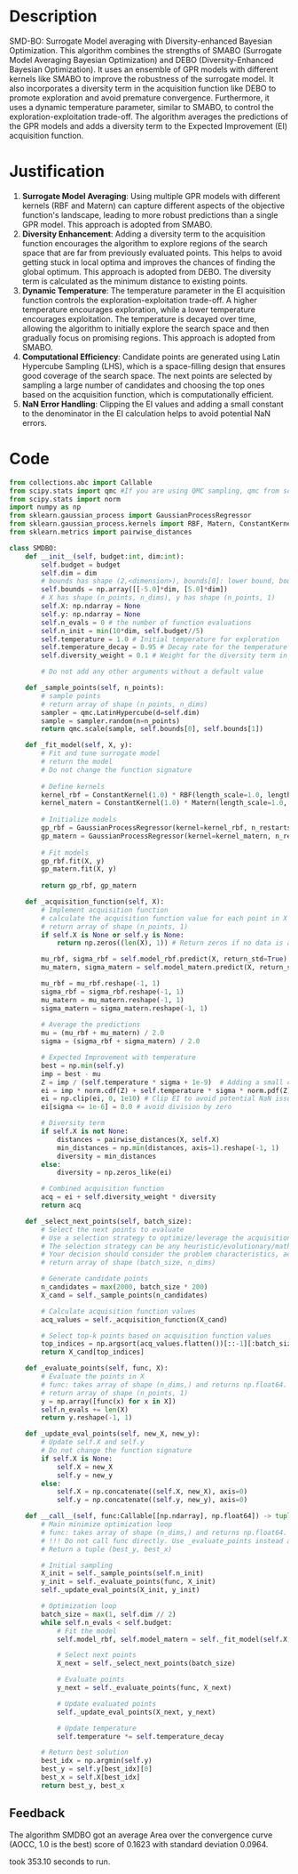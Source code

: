 # Description
SMD-BO: Surrogate Model averaging with Diversity-enhanced Bayesian Optimization. This algorithm combines the strengths of SMABO (Surrogate Model Averaging Bayesian Optimization) and DEBO (Diversity-Enhanced Bayesian Optimization). It uses an ensemble of GPR models with different kernels like SMABO to improve the robustness of the surrogate model. It also incorporates a diversity term in the acquisition function like DEBO to promote exploration and avoid premature convergence. Furthermore, it uses a dynamic temperature parameter, similar to SMABO, to control the exploration-exploitation trade-off. The algorithm averages the predictions of the GPR models and adds a diversity term to the Expected Improvement (EI) acquisition function.

# Justification
1.  **Surrogate Model Averaging**: Using multiple GPR models with different kernels (RBF and Matern) can capture different aspects of the objective function's landscape, leading to more robust predictions than a single GPR model. This approach is adopted from SMABO.
2.  **Diversity Enhancement**: Adding a diversity term to the acquisition function encourages the algorithm to explore regions of the search space that are far from previously evaluated points. This helps to avoid getting stuck in local optima and improves the chances of finding the global optimum. This approach is adopted from DEBO. The diversity term is calculated as the minimum distance to existing points.
3.  **Dynamic Temperature**: The temperature parameter in the EI acquisition function controls the exploration-exploitation trade-off. A higher temperature encourages exploration, while a lower temperature encourages exploitation. The temperature is decayed over time, allowing the algorithm to initially explore the search space and then gradually focus on promising regions. This approach is adopted from SMABO.
4.  **Computational Efficiency**: Candidate points are generated using Latin Hypercube Sampling (LHS), which is a space-filling design that ensures good coverage of the search space. The next points are selected by sampling a large number of candidates and choosing the top ones based on the acquisition function, which is computationally efficient.
5. **NaN Error Handling**: Clipping the EI values and adding a small constant to the denominator in the EI calculation helps to avoid potential NaN errors.

# Code
```python
from collections.abc import Callable
from scipy.stats import qmc #If you are using QMC sampling, qmc from scipy is encouraged. Remove this line if you have better alternatives.
from scipy.stats import norm
import numpy as np
from sklearn.gaussian_process import GaussianProcessRegressor
from sklearn.gaussian_process.kernels import RBF, Matern, ConstantKernel
from sklearn.metrics import pairwise_distances

class SMDBO:
    def __init__(self, budget:int, dim:int):
        self.budget = budget
        self.dim = dim
        # bounds has shape (2,<dimension>), bounds[0]: lower bound, bounds[1]: upper bound
        self.bounds = np.array([[-5.0]*dim, [5.0]*dim])
        # X has shape (n_points, n_dims), y has shape (n_points, 1)
        self.X: np.ndarray = None
        self.y: np.ndarray = None
        self.n_evals = 0 # the number of function evaluations
        self.n_init = min(10*dim, self.budget//5)
        self.temperature = 1.0 # Initial temperature for exploration
        self.temperature_decay = 0.95 # Decay rate for the temperature
        self.diversity_weight = 0.1 # Weight for the diversity term in the acquisition function

        # Do not add any other arguments without a default value

    def _sample_points(self, n_points):
        # sample points
        # return array of shape (n_points, n_dims)
        sampler = qmc.LatinHypercube(d=self.dim)
        sample = sampler.random(n=n_points)
        return qmc.scale(sample, self.bounds[0], self.bounds[1])

    def _fit_model(self, X, y):
        # Fit and tune surrogate model
        # return the model
        # Do not change the function signature
        
        # Define kernels
        kernel_rbf = ConstantKernel(1.0) * RBF(length_scale=1.0, length_scale_bounds=(1e-2, 1e2))
        kernel_matern = ConstantKernel(1.0) * Matern(length_scale=1.0, length_scale_bounds=(1e-2, 1e2), nu=2.5)
        
        # Initialize models
        gp_rbf = GaussianProcessRegressor(kernel=kernel_rbf, n_restarts_optimizer=5)
        gp_matern = GaussianProcessRegressor(kernel=kernel_matern, n_restarts_optimizer=5)
        
        # Fit models
        gp_rbf.fit(X, y)
        gp_matern.fit(X, y)
        
        return gp_rbf, gp_matern

    def _acquisition_function(self, X):
        # Implement acquisition function
        # calculate the acquisition function value for each point in X
        # return array of shape (n_points, 1)
        if self.X is None or self.y is None:
            return np.zeros((len(X), 1)) # Return zeros if no data is available

        mu_rbf, sigma_rbf = self.model_rbf.predict(X, return_std=True)
        mu_matern, sigma_matern = self.model_matern.predict(X, return_std=True)

        mu_rbf = mu_rbf.reshape(-1, 1)
        sigma_rbf = sigma_rbf.reshape(-1, 1)
        mu_matern = mu_matern.reshape(-1, 1)
        sigma_matern = sigma_matern.reshape(-1, 1)
        
        # Average the predictions
        mu = (mu_rbf + mu_matern) / 2.0
        sigma = (sigma_rbf + sigma_matern) / 2.0

        # Expected Improvement with temperature
        best = np.min(self.y)
        imp = best - mu
        Z = imp / (self.temperature * sigma + 1e-9)  # Adding a small constant to avoid division by zero
        ei = imp * norm.cdf(Z) + self.temperature * sigma * norm.pdf(Z)
        ei = np.clip(ei, 0, 1e10) # Clip EI to avoid potential NaN issues
        ei[sigma <= 1e-6] = 0.0 # avoid division by zero

        # Diversity term
        if self.X is not None:
            distances = pairwise_distances(X, self.X)
            min_distances = np.min(distances, axis=1).reshape(-1, 1)
            diversity = min_distances
        else:
            diversity = np.zeros_like(ei)

        # Combined acquisition function
        acq = ei + self.diversity_weight * diversity
        return acq

    def _select_next_points(self, batch_size):
        # Select the next points to evaluate
        # Use a selection strategy to optimize/leverage the acquisition function
        # The selection strategy can be any heuristic/evolutionary/mathematical/hybrid methods.
        # Your decision should consider the problem characteristics, acquisition function, and the computational efficiency.
        # return array of shape (batch_size, n_dims)

        # Generate candidate points
        n_candidates = max(2000, batch_size * 200)
        X_cand = self._sample_points(n_candidates)

        # Calculate acquisition function values
        acq_values = self._acquisition_function(X_cand)

        # Select top-k points based on acquisition function values
        top_indices = np.argsort(acq_values.flatten())[::-1][:batch_size]
        return X_cand[top_indices]

    def _evaluate_points(self, func, X):
        # Evaluate the points in X
        # func: takes array of shape (n_dims,) and returns np.float64.
        # return array of shape (n_points, 1)
        y = np.array([func(x) for x in X])
        self.n_evals += len(X)
        return y.reshape(-1, 1)

    def _update_eval_points(self, new_X, new_y):
        # Update self.X and self.y
        # Do not change the function signature
        if self.X is None:
            self.X = new_X
            self.y = new_y
        else:
            self.X = np.concatenate((self.X, new_X), axis=0)
            self.y = np.concatenate((self.y, new_y), axis=0)

    def __call__(self, func:Callable[[np.ndarray], np.float64]) -> tuple[np.float64, np.array]:
        # Main minimize optimization loop
        # func: takes array of shape (n_dims,) and returns np.float64.
        # !!! Do not call func directly. Use _evaluate_points instead and be aware of the budget when calling it. !!!
        # Return a tuple (best_y, best_x)

        # Initial sampling
        X_init = self._sample_points(self.n_init)
        y_init = self._evaluate_points(func, X_init)
        self._update_eval_points(X_init, y_init)

        # Optimization loop
        batch_size = max(1, self.dim // 2)
        while self.n_evals < self.budget:
            # Fit the model
            self.model_rbf, self.model_matern = self._fit_model(self.X, self.y)

            # Select next points
            X_next = self._select_next_points(batch_size)

            # Evaluate points
            y_next = self._evaluate_points(func, X_next)

            # Update evaluated points
            self._update_eval_points(X_next, y_next)

            # Update temperature
            self.temperature *= self.temperature_decay

        # Return best solution
        best_idx = np.argmin(self.y)
        best_y = self.y[best_idx][0]
        best_x = self.X[best_idx]
        return best_y, best_x
```
## Feedback
 The algorithm SMDBO got an average Area over the convergence curve (AOCC, 1.0 is the best) score of 0.1623 with standard deviation 0.0964.

took 353.10 seconds to run.